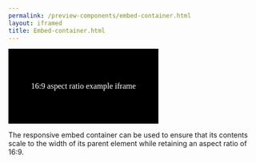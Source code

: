 ```yaml
--- 
permalink: /preview-components/embed-container.html
layout: iframed 
title: Embed-container.html
---
```

<div class="embed-container" aria-label="16:9">
    <iframe src="data:text/html,%3C!DOCTYPE%20html%3E%0A%3Cmeta%20charset%3D%22utf-8%22%3E%0A%3Cstyle%3E%0Ahtml%20%7B%0A%20%20background-color%3A%20black%3B%0A%20%20color%3A%20white%3B%0A%20%20width%3A%20100%25%3B%0A%20%20height%3A%20100%25%3B%0A%20%20display%3A%20flex%3B%0A%20%20align-items%3A%20center%3B%0A%20%20justify-content%3A%20center%3B%0A%7D%0A%3C%2Fstyle%3E%0A%3Ctitle%3E16%3A9%20aspect%20ratio%20example%20iframe%3C%2Ftitle%3E%0A%3Cp%3E16%3A9%20aspect%20ratio%20example%20iframe%3C%2Fp%3E%0A"
        title="16:9 aspect ratio example iframe" frameborder="0"></iframe>
</div>

<p>
    The responsive embed container can be used to ensure that its contents scale
    to the width of its parent element while retaining an aspect ratio of 16:9.
</p>